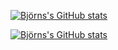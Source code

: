 [![Björns's GitHub stats](https://github-readme-stats.vercel.app/api?username=frangiz&show_icons=true&theme=%22%22&icon_color=586069&text_color=586069&bg_color=fff&include_all_commits=true&hide_rank=true)](https://github.com/frangiz/frangiz)
  
[![Björns's GitHub stats](https://github-readme-stats.vercel.app/api/top-langs/?username=frangiz&hide=css&layout=compact)](https://github.com/frangiz/frangiz)

<!--
**frangiz/frangiz** is a ✨ _special_ ✨ repository because its `README.md` (this file) appears on your GitHub profile.

Here are some ideas to get you started:

- 🔭 I’m currently working on ...
- 🌱 I’m currently learning ...
- 👯 I’m looking to collaborate on ...
- 🤔 I’m looking for help with ...
- 💬 Ask me about ...
- 📫 How to reach me: ...
- 😄 Pronouns: ...
- ⚡ Fun fact: ...
-->
